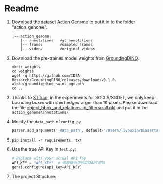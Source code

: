 # Readme

1. Download the dataset  [Action Genome](https://www.actiongenome.org/#download) to put it in to the folder "action_genome".

   ```
   |-- action_genome
       |-- annotations   #gt annotations
       |-- frames        #sampled frames
       |-- videos        #original videos
   ```

2. Download the pre-trained model weights from [GroundingDINO](https://github.com/IDEA-Research/GroundingDINO).

   ```
   mkdir weights
   cd weights
   wget -q https://github.com/IDEA-Research/GroundingDINO/releases/download/v0.1.0-alpha/groundingdino_swint_ogc.pth
   cd ..
   ```

3. Thanks to [STTran](https://github.com/yrcong/STTran), in the experiments for SGCLS/SGDET, we only keep bounding boxes with short edges larger than 16 pixels. Please download the file [object_bbox_and_relationship_filtersmall.pkl](https://drive.google.com/file/d/19BkAwjCw5ByyGyZjFo174Oc3Ud56fkaT/view?usp=sharing) and put it in the `action_genome/annotations/`

3. Modify the `data_path` of `config.py`

   ```python
   parser.add_argument('-data_path', default='/Users/liyouxia/Dissertation/VidSGG Benchmark/action_genome/', type=str)
   ```

4. ```
   pip install -r requirements. txt
   ```

5. Use the true API Key in `test.py`:

   ```python
   # Replace with your actual API Key
   API_KEY = "API_KEY"  # 请替换为您的实际API密钥
   genai.configure(api_key=API_KEY)
   ```

6. The project Structure:

   ```
   ```

   